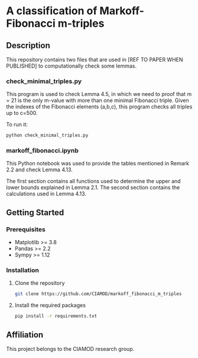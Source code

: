 # A classification of Markoff-Fibonacci m-triples

## Description

This repository contains two files that are used in [REF TO PAPER WHEN PUBLISHED] to computationally check some lemmas.

### check_minimal_triples.py

This program is used to check Lemma 4.5, in which we need to proof that m = 21 is the only
m-value with more than one minimal Fibonacci triple. Given the indexes of the Fibonacci
elements (a,b,c), this program checks all triples up to c=500.

To run it:
```sh
python check_minimal_triples.py
```

### markoff_fibonacci.ipynb

This Python notebook was used to provide the tables mentioned in Remark 2.2 and check Lemma 4.13.

The first section contains all functions used to determine the upper and lower bounds explained in Lemma 2.1. The second section contains the calculations used in Lemma 4.13.


## Getting Started

### Prerequisites

- Matplotlib >= 3.8
- Pandas >= 2.2
- Sympy >= 1.12

### Installation

1. Clone the repository
   ```sh
   git clone https://github.com/CIAMOD/markoff_fibonacci_m_triples
   ```
2. Install the required packages
   ```sh
   pip install -r requirements.txt
   ```

## Affiliation

This project belongs to the CIAMOD research group.

